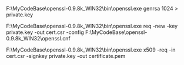 F:\MyCodeBase\openssl-0.9.8k_WIN32\bin\openssl.exe genrsa 1024 > private.key

F:\MyCodeBase\openssl-0.9.8k_WIN32\bin\openssl.exe req -new -key private.key -out cert.csr -config F:\MyCodeBase\openssl-0.9.8k_WIN32\openssl.cnf


F:\MyCodeBase\openssl-0.9.8k_WIN32\bin\openssl.exe x509 -req -in cert.csr -signkey private.key -out certificate.pem